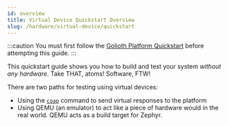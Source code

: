 ```yaml
---
id: overview
title: Virtual Device Quickstart Overview
slug: /hardware/virtual-device/quickstart
---
```


:::caution
You must first follow the [Golioth Platform Quickstart](/getting-started) before attempting this guide.
:::

This quickstart guide shows you how to build and test your system _without any hardware_. Take THAT, atoms! Software, FTW!

There are two paths for testing using virtual devices:

- Using the [`coap`](/reference/command-line-tools/coap/coap/) command to send virtual responses to the platform
- Using QEMU (an emulator) to act like a piece of hardware would in the real world. QEMU acts as a build target for Zephyr.
